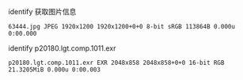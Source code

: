 
identify 获取图片信息

    63444.jpg JPEG 1920x1200 1920x1200+0+0 8-bit sRGB 113864B 0.000u 0:00.000

identify p20180.lgt.comp.1011.exr

    p20180.lgt.comp.1011.exr EXR 2048x858 2048x858+0+0 16-bit RGB 21.3205MiB 0.000u 0:00.003

